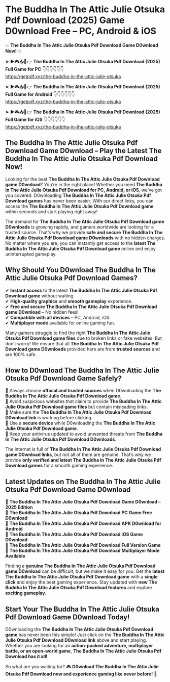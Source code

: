 # The Buddha In The Attic Julie Otsuka Pdf Download (2025) Game D0wnload Free – PC, Android & iOS

💥 **The Buddha In The Attic Julie Otsuka Pdf Download Game D0wnload Now!** 💥  

➤ ►🎮📥📱👉 **The Buddha In The Attic Julie Otsuka Pdf Download (2025) Full Game for PC** 👇👇👇👇👇👇  
https://getpdf.xyz/the-buddha-in-the-attic-julie-otsuka  

➤ ►🎮📥📱👉 **The Buddha In The Attic Julie Otsuka Pdf Download (2025) Full Game for Android** 👇👇👇👇👇👇  
https://getpdf.xyz/the-buddha-in-the-attic-julie-otsuka  

➤ ►🎮📥📱👉 **The Buddha In The Attic Julie Otsuka Pdf Download (2025) Full Game for iOS** 👇👇👇👇👇👇  
https://getpdf.xyz/the-buddha-in-the-attic-julie-otsuka  

## The Buddha In The Attic Julie Otsuka Pdf Download Game D0wnload – Play the Latest The Buddha In The Attic Julie Otsuka Pdf Download Now!

Looking for the best **The Buddha In The Attic Julie Otsuka Pdf Download game D0wnload**? You’re in the right place! Whether you need **The Buddha In The Attic Julie Otsuka Pdf Download for PC, Android, or iOS**, we’ve got you covered. D0wnloading **The Buddha In The Attic Julie Otsuka Pdf Download games** has never been easier. With our direct links, you can access the **The Buddha In The Attic Julie Otsuka Pdf Download game** within seconds and start playing right away!  

The demand for **The Buddha In The Attic Julie Otsuka Pdf Download game D0wnloads** is growing rapidly, and gamers worldwide are looking for a trusted source. That’s why we provide **safe and secure The Buddha In The Attic Julie Otsuka Pdf Download game D0wnloads** with no hidden charges. No matter where you are, you can instantly get access to the **latest The Buddha In The Attic Julie Otsuka Pdf Download game** online and enjoy uninterrupted gameplay.  

## **Why Should You D0wnload The Buddha In The Attic Julie Otsuka Pdf Download Games?**  

✔ **Instant access** to the latest **The Buddha In The Attic Julie Otsuka Pdf Download game** without waiting.  
✔ **High-quality graphics** and **smooth gameplay** experience.  
✔ **Free and secure The Buddha In The Attic Julie Otsuka Pdf Download game D0wnload** – No hidden fees!  
✔ **Compatible with all devices** – PC, Android, iOS.  
✔ **Multiplayer mode** available for online gaming fun.  

Many gamers struggle to find the right **The Buddha In The Attic Julie Otsuka Pdf Download game files** due to broken links or fake websites. But don’t worry! We ensure that all **The Buddha In The Attic Julie Otsuka Pdf Download game D0wnloads** provided here are from **trusted sources** and are 100% safe.  

## **How to D0wnload The Buddha In The Attic Julie Otsuka Pdf Download Game Safely?**  

📌 Always choose **official and trusted sources** when D0wnloading the **The Buddha In The Attic Julie Otsuka Pdf Download game**.  
📌 Avoid suspicious websites that claim to provide **The Buddha In The Attic Julie Otsuka Pdf Download game files** but contain misleading links.  
📌 Make sure the **The Buddha In The Attic Julie Otsuka Pdf Download D0wnload link** is working before clicking.  
📌 Use a **secure device** while D0wnloading the **The Buddha In The Attic Julie Otsuka Pdf Download game**.  
📌 Keep your antivirus updated to avoid unwanted threats from **The Buddha In The Attic Julie Otsuka Pdf Download D0wnloads**.  

The internet is full of **The Buddha In The Attic Julie Otsuka Pdf Download game D0wnload links**, but not all of them are genuine. That’s why we provide **only verified and latest The Buddha In The Attic Julie Otsuka Pdf Download games** for a smooth gaming experience.  

## **Latest Updates on The Buddha In The Attic Julie Otsuka Pdf Download Game D0wnload**  

🔹 **The Buddha In The Attic Julie Otsuka Pdf Download Game D0wnload – 2025 Edition**  
🔹 **The Buddha In The Attic Julie Otsuka Pdf Download PC Game Free D0wnload**  
🔹 **The Buddha In The Attic Julie Otsuka Pdf Download APK D0wnload for Android**  
🔹 **The Buddha In The Attic Julie Otsuka Pdf Download iOS Game D0wnload**  
🔹 **The Buddha In The Attic Julie Otsuka Pdf Download Full Version Game**  
🔹 **The Buddha In The Attic Julie Otsuka Pdf Download Multiplayer Mode Available**  

Finding a **genuine The Buddha In The Attic Julie Otsuka Pdf Download game D0wnload** can be difficult, but we make it easy for you. Get the **latest The Buddha In The Attic Julie Otsuka Pdf Download game** with a **single click** and enjoy the best gaming experience. Stay updated with **new The Buddha In The Attic Julie Otsuka Pdf Download features** and explore **exciting gameplay**.  

## **Start Your The Buddha In The Attic Julie Otsuka Pdf Download Game D0wnload Today!**  

D0wnloading the **The Buddha In The Attic Julie Otsuka Pdf Download game** has never been this simple! Just click on the **The Buddha In The Attic Julie Otsuka Pdf Download D0wnload link** above and start playing. Whether you are looking for an **action-packed adventure, multiplayer battle, or an open-world game**, **The Buddha In The Attic Julie Otsuka Pdf Download has it all!**  

So what are you waiting for? 🎮 **D0wnload The Buddha In The Attic Julie Otsuka Pdf Download now and experience gaming like never before!** 🚀  